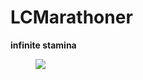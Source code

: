 # LCMarathoner
**infinite stamina**
<figure>
  <img src="https://sm.ign.com/ign_me/review/l/lethal-com/lethal-company-early-access-review_824n.jpg">
</figure>
